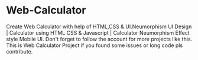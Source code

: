 # Web-Calculator
Create Web Calculator with help of HTML,CSS &amp; UI.Neumorphism UI Design | Calculator using HTML CSS &amp; Javascript | Calculator Neumorphism Effect style Mobile UI.
Don't forget to follow  the account for more projects like this.
This is Web Calculator Project if you found some issues or long code pls contribute.


